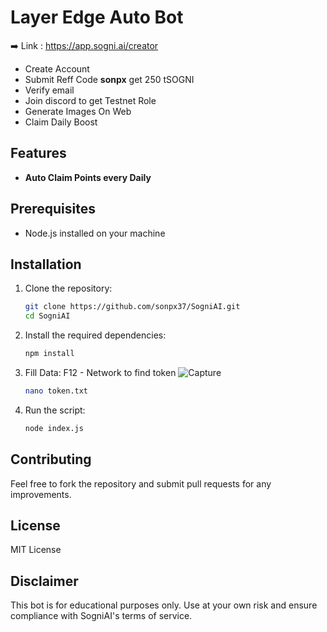 # Layer Edge Auto Bot

➡️ Link : https://app.sogni.ai/creator

- Create Account
- Submit Reff Code **sonpx** get 250 tSOGNI
- Verify email
- Join discord to get Testnet Role
- Generate Images On Web
- Claim Daily Boost

## Features

- **Auto Claim Points every Daily**

## Prerequisites

- Node.js installed on your machine


## Installation

1. Clone the repository:
    ```sh
    git clone https://github.com/sonpx37/SogniAI.git
    cd SogniAI
    ```

2. Install the required dependencies:
    ```sh
    npm install
    ```
3. Fill Data:  F12 - Network to find token
    ![Capture](https://github.com/user-attachments/assets/0d26b747-e121-4468-9383-9401cdcee4de)
    ```sh
    nano token.txt
    ```
5. Run the script:
    ```sh
    node index.js
    ```

## Contributing

Feel free to fork the repository and submit pull requests for any improvements.

## License

MIT License

## Disclaimer

This bot is for educational purposes only. Use at your own risk and ensure compliance with SogniAI's terms of service.

